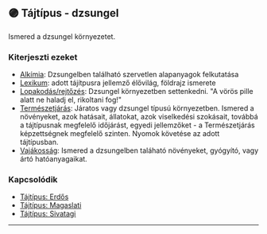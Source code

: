 ## 🟣 Tájtípus - dzsungel

Ismered a dzsungel környezetet.

### Kiterjeszti ezeket

- [Alkímia](../kepzettsegek.szekunder/alkimia.md): Dzsungelben található szervetlen alapanyagok felkutatása
- [Lexikum](../kepzettsegek.szekunder/lexikum.md): adott tájítpusra jellemző élővilág, földrajz ismerete
- [Lopakodás/rejtőzés](../kepzettsegek.primer.altalanos/lopakodas_rejtozes.md): Dzsungel környezetben settenkedni. "A vörös pille alatt ne haladj el, rikoltani fog!"
- [Természetjárás](../kepzettsegek.szekunder/termeszetjaras.md): Járatos vagy dzsungel típusú környezetben. Ismered a növényeket, azok hatásait, állatokat, azok viselkedési szokásait, továbbá a tájtípusnak megfelelő időjárást, egyedi jellemzőket - a Természetjárás képzettségnek megfelelő szinten. Nyomok követése az adott tájtípusban.
- [Vajákosság](../kepzettsegek.szekunder/vajakossag.md): Ismered a dzsungelben taláható növényeket, gyógyító, vagy ártó hatóanyagaikat.

### Kapcsolódik

- [Tájtípus: Erdős](../fortelyok.szabad/tajtipus_erdos.md)
- [Tájtípus: Magaslati](../fortelyok.szabad/tajtipus_magaslati.md)
- [Tájtípus: Sivatagi](../fortelyok.szabad/tajtipus_sivatagi.md)

---
